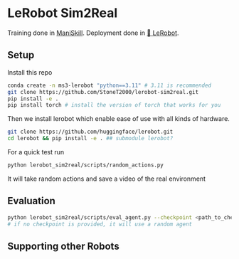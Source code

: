 # LeRobot Sim2Real
Training done in [ManiSkill](https://github.com/haosulab/ManiSkill). Deployment done in [🤗 LeRobot](https://github.com/huggingface/lerobot).


## Setup

Install this repo
```bash
conda create -n ms3-lerobot "python==3.11" # 3.11 is recommended
git clone https://github.com/StoneT2000/lerobot-sim2real.git
pip install -e .
pip install torch # install the version of torch that works for you
```

Then we install lerobot which enable ease of use with all kinds of hardware.

```bash
git clone https://github.com/huggingface/lerobot.git
cd lerobot && pip install -e . ## submodule lerobot?
```

For a quick test run

```bash
python lerobot_sim2real/scripts/random_actions.py
```

It will take random actions and save a video of the real environment

## Evaluation


```bash
python lerobot_sim2real/scripts/eval_agent.py --checkpoint <path_to_checkpoint>
# if no checkpoint is provided, it will use a random agent
```

## Supporting other Robots
